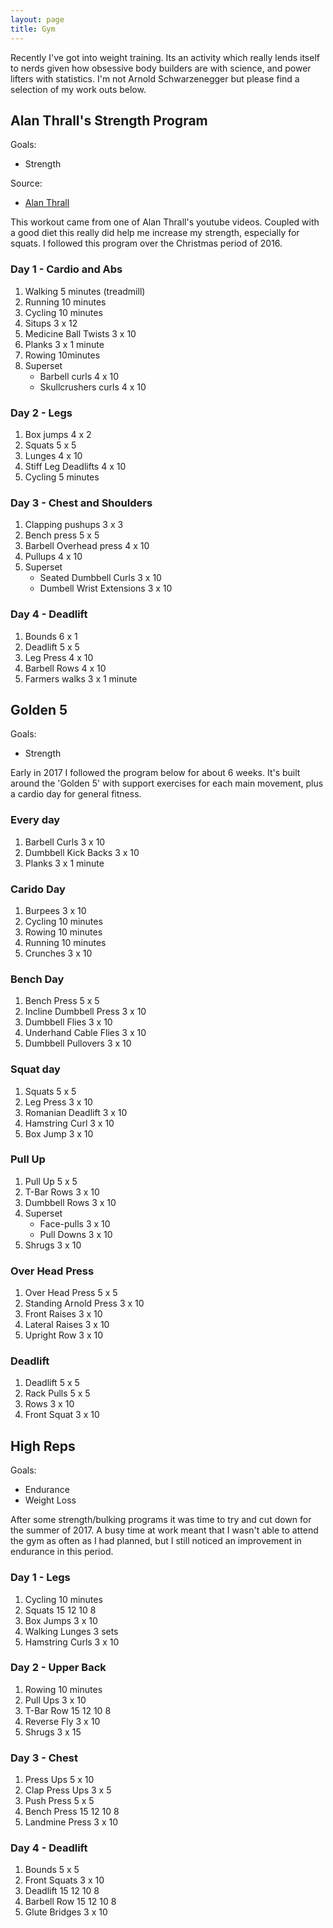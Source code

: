 ```yaml
---
layout: page
title: Gym 
---
```


Recently I've got into weight training. Its an activity which really lends
itself to nerds given how obsessive body builders are with science, and power
lifters with statistics. I'm not Arnold Schwarzenegger but please find a
selection of my work outs below.

## Alan Thrall's Strength Program

Goals:
* Strength

Source:
* [Alan Thrall](https://www.youtube.com/user/athrall7)

This workout came from one of Alan Thrall's youtube videos. Coupled with a good
diet this really did help me increase my strength, especially for squats. I
followed this program over the Christmas period of 2016.

### Day 1 - Cardio and Abs
1. Walking 5 minutes (treadmill)
2. Running 10 minutes
3. Cycling 10 minutes
4. Situps 3 x 12
5. Medicine Ball Twists 3 x 10
6. Planks 3 x 1 minute
7. Rowing 10minutes
8. Superset
   * Barbell curls 4 x 10
   * Skullcrushers curls 4 x 10

### Day 2 - Legs
1. Box jumps 4 x 2
2. Squats 5 x 5 
3. Lunges 4 x 10
4. Stiff Leg Deadlifts 4 x 10
5. Cycling 5 minutes


### Day 3 - Chest and Shoulders
1. Clapping pushups 3 x 3
2. Bench press 5 x 5
3. Barbell Overhead press 4 x 10
4. Pullups 4 x 10
5. Superset
   * Seated Dumbbell Curls 3 x 10
   * Dumbell Wrist Extensions 3 x 10

### Day 4 - Deadlift
1. Bounds 6 x 1
2. Deadlift 5 x 5
3. Leg Press 4 x 10
4. Barbell Rows 4 x 10
5. Farmers walks 3 x 1 minute

## Golden 5

Goals:
* Strength

Early in 2017 I followed the program below for about 6 weeks. It's built around
the 'Golden 5' with support exercises for each main movement, plus a cardio day
for general fitness.

### Every day
1. Barbell Curls 3 x 10
2. Dumbbell Kick Backs 3 x 10
3. Planks 3 x 1 minute

### Carido Day
1. Burpees 3 x 10
2. Cycling 10 minutes
3. Rowing 10 minutes
4. Running 10 minutes
5. Crunches 3 x 10


### Bench Day
1. Bench Press 5 x 5
2. Incline Dumbbell Press 3 x 10
3. Dumbbell Flies 3 x 10
4. Underhand Cable Flies 3 x 10
5. Dumbbell Pullovers 3 x 10

### Squat day
1. Squats 5 x 5
2. Leg Press 3 x 10
3. Romanian Deadlift 3 x 10
4. Hamstring Curl 3 x 10
5. Box Jump 3 x 10

### Pull Up
1. Pull Up 5 x 5
2. T-Bar Rows 3 x 10
3. Dumbbell Rows 3 x 10
4. Superset
   * Face-pulls 3 x 10
   * Pull Downs 3 x 10
5. Shrugs 3 x 10

### Over Head Press
1. Over Head Press 5 x 5
2. Standing Arnold Press 3 x 10
3. Front Raises 3 x 10
4. Lateral Raises 3 x 10
5. Upright Row 3 x 10

### Deadlift
1. Deadlift 5 x 5
2. Rack Pulls 5 x 5
3. Rows 3 x 10
4. Front Squat 3 x 10

## High Reps

Goals:
* Endurance
* Weight Loss

After some strength/bulking programs it was time to try and cut down for the
summer of 2017. A busy time at work meant that I wasn't able to attend the gym
as often as I had planned, but I still noticed an improvement in endurance in
this period.

### Day 1 - Legs
1. Cycling 10 minutes
2. Squats 15 12 10 8
3. Box Jumps 3 x 10
4. Walking Lunges 3 sets
5. Hamstring Curls 3 x 10

### Day 2 - Upper Back
1. Rowing 10 minutes
2. Pull Ups 3 x 10
3. T-Bar Row 15 12 10 8
4. Reverse Fly 3 x 10
5. Shrugs 3 x 15

### Day 3 - Chest
1. Press Ups 5 x 10
2. Clap Press Ups 3 x 5
3. Push Press 5 x 5
4. Bench Press 15 12 10 8
5. Landmine Press 3 x 10

### Day 4 - Deadlift
1. Bounds 5 x 5
2. Front Squats 3 x 10
3. Deadlift 15 12 10 8
4. Barbell Row 15 12 10 8
5. Glute Bridges 3 x 10
